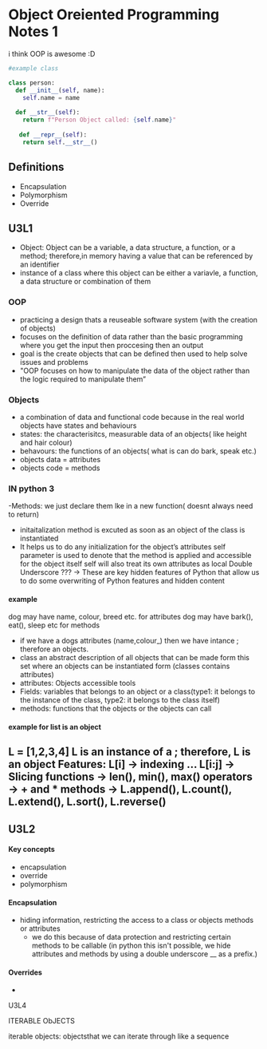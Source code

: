 # Object Oreiented Programming Notes 1 

i think OOP is awesome :D

```python
#example class

class person:
  def __init__(self, name):
    self.name = name
  
  def __str__(self):
    return f"Person Object called: {self.name}"
    
   def __repr__(self):
    return self.__str__()
```

## Definitions
- Encapsulation
- Polymorphism
- Override


## U3L1
- Object: Object can be a variable, a data structure, a function, or a method; therefore,in memory having a value that can be referenced by an identifier
- instance of a class where this object can be either a variavle, a function, a data structure or combination of them 

### OOP
- practicing a design thats a reuseable software system (with the creation of objects)
- focuses on the definition of data rather than the basic programming where you get the input then proccesing then an output 
- goal is the create objects that can be defined then used to help solve issues and problems 
- "OOP focuses on how to manipulate the data of the object rather than the logic required to manipulate them”
### Objects 
- a combination of data and functional code because in the real world objects have states and behaviours 
- states: the characterisitcs, measurable data of an objects( like height and hair colour)
- behavours: the functions of an objects( what is can do bark, speak etc.)
-  objects data = attributes
-  objects code = methods 

### IN python 3
-Methods: we just declare them lke in a new function( doesnt always need to return)
-  initaitalization method is excuted as soon as an object of the class is instantiated 
-  It helps us to do any initialization for the object’s attributes
self parameter is used to denote that the method is applied and accessible for the object itself
self will also treat its own attributes as local
Double Underscore ??? → These are key hidden features of Python that allow us to do some overwriting of Python features and hidden content

#### example 
dog may have name, colour, breed etc. for attributes
dog may have bark(), eat(), sleep etc for methods 
- if we have a dogs attributes (name,colour_) then we have intance ; therefore an objects.
- class an abstract description of all objects that can be made form this set where an objects can be instantiated form (classes contains attributes)
- attributes: Objects accessible tools
- Fields: variables that belongs to an object or a class(type1: it belongs to the instance of the class,  type2: it belongs to the class itself)
- methods: functions that the objects or the objects can call
#### example for list is an object
L = [1,2,3,4]
L is an instance of a <list class>; therefore, L is an object
Features:
L[i] → indexing … L[i:j] → Slicing
functions → len(), min(), max()
operators → + and *
methods → L.append(), L.count(), L.extend(), L.sort(), L.reverse()
-----------------------------------------------------------------------------------

## U3L2
#### Key concepts
- encapsulation 
- override
- polymorphism 
 
#### Encapsulation 
- hiding information, restricting the access to a class or objects methods or attributes
  - we do this because of data protection and restricting certain methods to be callable (in python this isn't possible, we hide attributes and methods by using a double underscore __ as a prefix.)

#### Overrides
- 

U3L4

ITERABLE ObJECTS 

iterable objects: objectsthat we can iterate through like a sequence 

